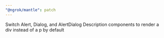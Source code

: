 ```yaml
---
"@ngrok/mantle": patch
---
```


Switch Alert, Dialog, and AlertDialog Description components to render a div instead of a p by default
